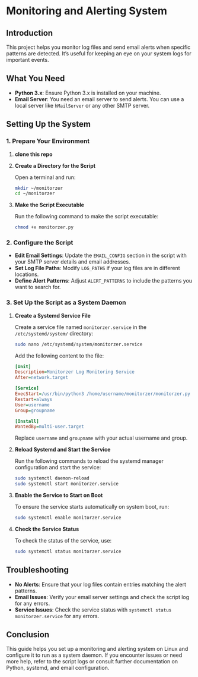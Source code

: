 # Monitoring and Alerting System

## Introduction

This project helps you monitor log files and send email alerts when specific patterns are detected. It’s useful for keeping an eye on your system logs for important events.

## What You Need

- **Python 3.x**: Ensure Python 3.x is installed on your machine.
- **Email Server**: You need an email server to send alerts. You can use a local server like `hMailServer` or any other SMTP server.

## Setting Up the System

### 1. Prepare Your Environment

1. **clone this repo**

2. **Create a Directory for the Script**

    Open a terminal and run:

    ```bash
    mkdir ~/monitorzer
    cd ~/monitorzer
    ```

3. **Make the Script Executable**

    Run the following command to make the script executable:

    ```bash
    chmod +x monitorzer.py
    ```

### 2. Configure the Script

- **Edit Email Settings**: Update the `EMAIL_CONFIG` section in the script with your SMTP server details and email addresses.
- **Set Log File Paths**: Modify `LOG_PATHS` if your log files are in different locations.
- **Define Alert Patterns**: Adjust `ALERT_PATTERNS` to include the patterns you want to search for.

### 3. Set Up the Script as a System Daemon

1. **Create a Systemd Service File**

    Create a service file named `monitorzer.service` in the `/etc/systemd/system/` directory:

    ```bash
    sudo nano /etc/systemd/system/monitorzer.service
    ```

    Add the following content to the file:

    ```ini
    [Unit]
    Description=Monitorzer Log Monitoring Service
    After=network.target

    [Service]
    ExecStart=/usr/bin/python3 /home/username/monitorzer/monitorzer.py
    Restart=always
    User=username
    Group=groupname

    [Install]
    WantedBy=multi-user.target
    ```

    Replace `username` and `groupname` with your actual username and group.

2. **Reload Systemd and Start the Service**

    Run the following commands to reload the systemd manager configuration and start the service:

    ```bash
    sudo systemctl daemon-reload
    sudo systemctl start monitorzer.service
    ```

3. **Enable the Service to Start on Boot**

    To ensure the service starts automatically on system boot, run:

    ```bash
    sudo systemctl enable monitorzer.service
    ```

4. **Check the Service Status**

    To check the status of the service, use:

    ```bash
    sudo systemctl status monitorzer.service
    ```

## Troubleshooting

- **No Alerts**: Ensure that your log files contain entries matching the alert patterns.
- **Email Issues**: Verify your email server settings and check the script log for any errors.
- **Service Issues**: Check the service status with `systemctl status monitorzer.service` for any errors.

## Conclusion

This guide helps you set up a monitoring and alerting system on Linux and configure it to run as a system daemon. If you encounter issues or need more help, refer to the script logs or consult further documentation on Python, systemd, and email configuration.
